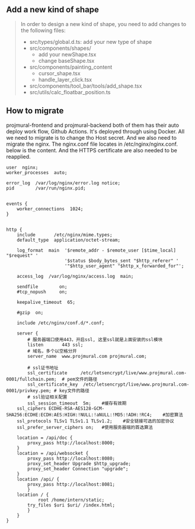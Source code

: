 ## Add a new kind of shape
> In order to design a new kind of shape, you need to add changes to the following files:
> - src/types/global.d.ts: add your new type of shape
> - src/components/shapes/
>    - add your newShape.tsx
>    - change baseShape.tsx
> - src/components/painting_content
>    - cursor_shape.tsx
>    - handle_layer_click.tsx
>- src/components/tool_bar/tools/add_shape.tsx
> - src/utils/calc_floatbar_position.ts
## How to migrate

projmural-frontend and projmural-backend both of them has their auto deploy work flow, Github Actions. It's deployed through using Docker. All we need to migrate is to change tho Host secret.  And we also need to migrate the nginx. The nginx.conf file locates in /etc/nginx/nginx.conf. below is the content. And the HTTPS certificate are also needed to be reapplied.
```
user  nginx;
worker_processes  auto;

error_log  /var/log/nginx/error.log notice;
pid        /var/run/nginx.pid;


events {
    worker_connections  1024;
}


http {
    include       /etc/nginx/mime.types;
    default_type  application/octet-stream;

    log_format  main  '$remote_addr - $remote_user [$time_local] "$request" '
                      '$status $body_bytes_sent "$http_referer" '
                      '"$http_user_agent" "$http_x_forwarded_for"';

    access_log  /var/log/nginx/access.log  main;

    sendfile        on;
    #tcp_nopush     on;

    keepalive_timeout  65;

    #gzip  on;

    include /etc/nginx/conf.d/*.conf;

    server {
    	# 服务器端口使用443，开启ssl, 这里ssl就是上面安装的ssl模块
    	listen       443 ssl;
    	# 域名，多个以空格分开
    	server_name  www.projmural.com projmural.com;
    
    	# ssl证书地址
    	ssl_certificate     /etc/letsencrypt/live/www.projmural.com-0001/fullchain.pem;  # pem文件的路径
    	ssl_certificate_key  /etc/letsencrypt/live/www.projmural.com-0001/privkey.pem; # key文件的路径 
    	# ssl验证相关配置
    	ssl_session_timeout  5m;    #缓存有效期
   	ssl_ciphers ECDHE-RSA-AES128-GCM-SHA256:ECDHE:ECDH:AES:HIGH:!NULL:!aNULL:!MD5:!ADH:!RC4;    #加密算法
   	ssl_protocols TLSv1 TLSv1.1 TLSv1.2;    #安全链接可选的加密协议
   	ssl_prefer_server_ciphers on;   #使用服务器端的首选算法

	location = /api/doc {
	    proxy_pass http://localhost:8000;
	}
	location = /api/websocket {
	    proxy_pass http://localhost:8080;
	    proxy_set_header Upgrade $http_upgrade;
	    proxy_set_header Connection "upgrade";
	}
	location /api/ {
	    proxy_pass http://localhost:8081;
        }
	location / {
            root /home/intern/static;
	    try_files $uri $uri/ /index.html;
        }
    }
}
```
